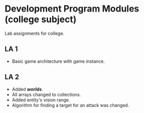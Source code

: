 # Development Program Modules (college subject)
Lab assignments for college. 
## LA 1
-   Basic game architecture with game instance.
## LA 2
- Added ***worlds***.
- All arrays changed to collections.
- Added entity's vision range.
- Algorithm for finding a target for an attack was changed.
